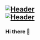 [![Header](https://i.imgur.com/VwOQdbt.gif)]()
<br/>
[![Header](https://i.imgur.com/TTdjKiq.gif)]()
---
### Hi there 👋

<!--
**ahmedtgp/ahmedtgp** is a ✨ _special_ ✨ repository because its `README.md` (this file) appears on your GitHub profile.

Here are some ideas to get you started:

- 🔭 I’m currently working on ...
- 🌱 I’m currently learning ...
- 👯 I’m looking to collaborate on ...
- 🤔 I’m looking for help with ...
- 💬 Ask me about ...
- 📫 How to reach me: ...
- 😄 Pronouns: ...
- ⚡ Fun fact: ...
-->
